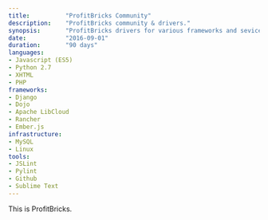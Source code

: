 ```yaml
---
title: 			"ProfitBricks Community"
description:	"ProfitBricks community & drivers."
synopsis:		"ProfitBricks drivers for various frameworks and sevices."
date:			"2016-09-01"
duration:		"90 days"
languages:	
- Javascript (ES5)
- Python 2.7
- XHTML
- PHP
frameworks:
- Django
- Dojo
- Apache LibCloud
- Rancher
- Ember.js
infrastructure:
- MySQL
- Linux
tools:
- JSLint
- Pylint
- Github
- Sublime Text
---
```


This is ProfitBricks.